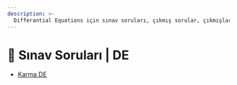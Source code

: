 ```yaml
---
description: >-
  Differantial Equations için sınav soruları, çıkmış sorular, çıkmışlar, önceki senelerde çıkan sorular
---
```


# 📃 Sınav Soruları \| DE

<!--YPackage.YGitbookIntegration-tarafından-otomatik-oluşturulmuştur-->

- [Karma DE](Karma%20DE.pdf)

<!--YPackage.YGitbookIntegration-tarafından-otomatik-oluşturulmuştur-->
